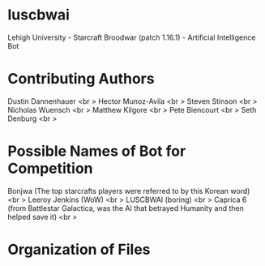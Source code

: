 luscbwai
========

Lehigh University - Starcraft Broodwar (patch 1.16.1) - Artificial Intelligence Bot

Contributing Authors
====================
Dustin Dannenhauer <br \>
Hector Munoz-Avila <br \>
Steven Stinson <br \>
Nicholas Wuensch <br \>
Matthew Kilgore <br \>
Pete Biencourt <br \>
Seth Denburg <br \>


Possible Names of Bot for Competition
=====================================
Bonjwa (The top starcrafts players were referred to by this Korean word) <br \>
Leeroy Jenkins (WoW) <br \>
LUSCBWAI (boring) <br \>
Caprica 6 (from Battlestar Galactica, was the AI that betrayed Humanity and then helped save it) <br \>

Organization of Files
=====================
